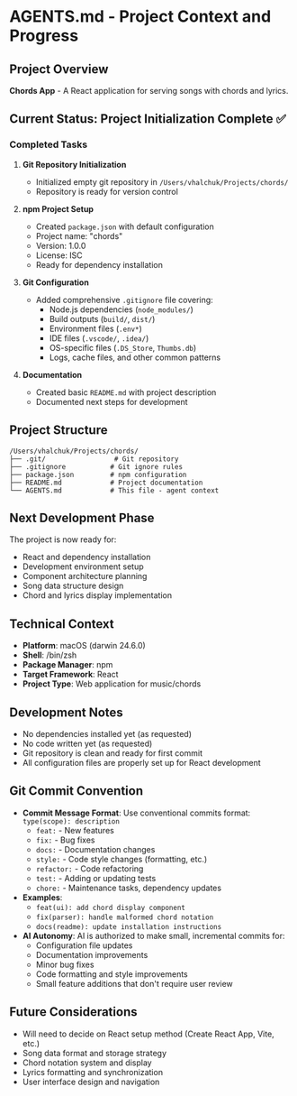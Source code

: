 # AGENTS.md - Project Context and Progress

## Project Overview
**Chords App** - A React application for serving songs with chords and lyrics.

## Current Status: Project Initialization Complete ✅

### Completed Tasks
1. **Git Repository Initialization**
   - Initialized empty git repository in `/Users/vhalchuk/Projects/chords/`
   - Repository is ready for version control

2. **npm Project Setup**
   - Created `package.json` with default configuration
   - Project name: "chords"
   - Version: 1.0.0
   - License: ISC
   - Ready for dependency installation

3. **Git Configuration**
   - Added comprehensive `.gitignore` file covering:
     - Node.js dependencies (`node_modules/`)
     - Build outputs (`build/`, `dist/`)
     - Environment files (`.env*`)
     - IDE files (`.vscode/`, `.idea/`)
     - OS-specific files (`.DS_Store`, `Thumbs.db`)
     - Logs, cache files, and other common patterns

4. **Documentation**
   - Created basic `README.md` with project description
   - Documented next steps for development

## Project Structure
```
/Users/vhalchuk/Projects/chords/
├── .git/                 # Git repository
├── .gitignore           # Git ignore rules
├── package.json         # npm configuration
├── README.md            # Project documentation
└── AGENTS.md            # This file - agent context
```

## Next Development Phase
The project is now ready for:
- React and dependency installation
- Development environment setup
- Component architecture planning
- Song data structure design
- Chord and lyrics display implementation

## Technical Context
- **Platform**: macOS (darwin 24.6.0)
- **Shell**: /bin/zsh
- **Package Manager**: npm
- **Target Framework**: React
- **Project Type**: Web application for music/chords

## Development Notes
- No dependencies installed yet (as requested)
- No code written yet (as requested)
- Git repository is clean and ready for first commit
- All configuration files are properly set up for React development

## Git Commit Convention
- **Commit Message Format**: Use conventional commits format: `type(scope): description`
  - `feat:` - New features
  - `fix:` - Bug fixes
  - `docs:` - Documentation changes
  - `style:` - Code style changes (formatting, etc.)
  - `refactor:` - Code refactoring
  - `test:` - Adding or updating tests
  - `chore:` - Maintenance tasks, dependency updates
- **Examples**: 
  - `feat(ui): add chord display component`
  - `fix(parser): handle malformed chord notation`
  - `docs(readme): update installation instructions`
- **AI Autonomy**: AI is authorized to make small, incremental commits for:
  - Configuration file updates
  - Documentation improvements
  - Minor bug fixes
  - Code formatting and style improvements
  - Small feature additions that don't require user review

## Future Considerations
- Will need to decide on React setup method (Create React App, Vite, etc.)
- Song data format and storage strategy
- Chord notation system and display
- Lyrics formatting and synchronization
- User interface design and navigation
